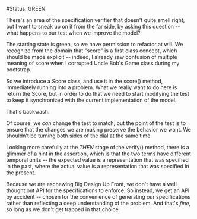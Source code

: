 #Status: GREEN

There's an area of the specification verifier that doesn't quite
smell right, but I want to sneak up on it from the far side, by
asking this question -- what happens to our test when we improve
the model?

The starting state is green, so we have permission to refactor
at will.  We recognize from the domain that "score" is a first
class concept, which should be made explicit -- indeed, I
already saw confusion of multiple meaning of score when I corrupted
Uncle Bob's Game class during my bootstrap.

So we introduce a Score class, and use it in the score() method,
immediately running into a problem.  What we really want to do here
is return the Score, but in order to do that we need to start
modifying the test to keep it synchronized with the current
implementation of the model.

That's backwash.

Of course, we _can_ change the test to match; but the point of
the test is to ensure that the changes we are making preserve
the behavior we want.  We shouldn't be turning both sides of
the dial at the same time.

Looking more carefully at the _THEN_ stage of the verify()
method, there is a glimmer of a hint in the assertion, which is
that the two terms have different temporal units -- the expected
value is a representation that was specified in the past, where
the actual value is a representation that was specified in the
present.

Because we are eschewing Big Design Up Front, we don't have a
well thought out API for the specifications to enforce.  So
instead, we get an API by accident -- chosen for the convenience
of generating our specifications rather than reflecting a deep
understanding of the problem.  And that's _fine_, so long as
we don't get trapped in that choice.

